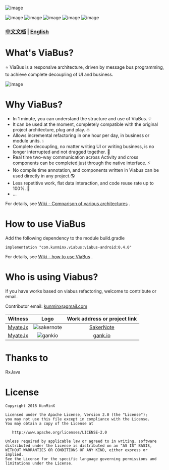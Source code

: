 ![image](https://github.com/KunMinX/android-viabus-architecture/blob/master/images/viabuslogo.png)

![image](https://img.shields.io/badge/jcenter-0.4.0-brightgreen.svg)
![image](https://img.shields.io/badge/api-%2B15-blue.svg)
![image](https://img.shields.io/badge/license-Apache2.0-blue.svg)
![image](https://img.shields.io/badge/author-KunMinX-orange.svg)
![image](https://img.shields.io/badge/qq群-905136432-orange.svg)

### [中文文档](https://github.com/KunMinX/android-viabus-architecture/blob/master/README_CN.md) | [English](https://github.com/KunMinX/android-viabus-architecture/blob/master/README_EN.md)

# What's ViaBus?
⭐ ViaBus is a responsive architecture, driven by message bus programming, to achieve complete decoupling of UI and business.

![image](https://github.com/KunMinX/android-viabus-architecture/blob/master/images/viabus_flow.png)

# Why ViaBus?
- In 1 minute, you can understand the structure and use of ViaBus. 💡
- It can be used at the moment, completely compatible with the original project architecture, plug and play. 🔥
- Allows incremental refactoring in one hour per day, in business or module units. 💧
- Complete decoupling, no matter writing UI or writing business, is no longer interrupted and not dragged together. 🌱
- Real time two-way communication across Activity and cross components can be completed just through the native interface. ⚡
- No compile time annotation, and components written in Viabus can be used directly in any project.🌎
- Less repetitive work, flat data interaction, and code reuse rate up to 100%. 💪
- ...

For details, see [Wiki - Comparison of various architectures](https://github.com/KunMinX/android-viabus-architecture/wiki/Comparison-of-various-architectures.) .

# How to use ViaBus
Add the following dependency to the module build.gradle
```
implementation "com.kunminx.viabus:viabus-android:0.4.0"
```
For details, see [Wiki - how to use ViaBus](https://github.com/KunMinX/android-viabus-architecture/wiki/How-to-use-ViaBus) .


# Who is using Viabus?

If you have works based on viabus refactoring, welcome to contribute or email.

Contributor email: kunminx@gmail.com

|Witness|Logo|Work address or project link|
|:--:|:--:|:--:|
|[MyateJx](https://github.com/MyateJx)|![sakernote](https://github.com/KunMinX/android-viabus-architecture/blob/master/images/icon_sakernote.png)|[SakerNote](https://www.coolapk.com/apk/com.myatejx.sakernote)|
|[MyateJx](https://github.com/MyateJx)|![gankio](https://github.com/KunMinX/android-viabus-architecture/blob/master/images/icon_gank.png)|[gank.io](https://github.com/MyateJx/GankIo-viabus-architecture)|


# Thanks to

RxJava

# License

```
Copyright 2018 KunMinX

Licensed under the Apache License, Version 2.0 (the "License");
you may not use this file except in compliance with the License.
You may obtain a copy of the License at

   http://www.apache.org/licenses/LICENSE-2.0

Unless required by applicable law or agreed to in writing, software
distributed under the License is distributed on an "AS IS" BASIS,
WITHOUT WARRANTIES OR CONDITIONS OF ANY KIND, either express or implied.
See the License for the specific language governing permissions and
limitations under the License.
```